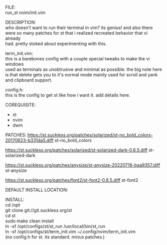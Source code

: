 FILE:  
run_st
nvim/init.vim

DESCRIPTION:  
who doesn't want to run their terminal in vim? its genius! and also there  
were so many patches for st that i realized recreated behavior that vi already  
had. pretty stoked about experimenting with this.  

term_init.vim:  
this is a barebones config with a couple special tweaks to make the vi windows  
used as terminals as unobtrusive and minimal as possible. the big note here  
is that delete gets you to it's normal mode mainly used for scroll and yank  
and clipboard support.  

config.h:  
this is the config to get st like how i want it. add details here.  

COREQUISITE:  
* st  
* nvim  
* dwm  

PATCHES:
https://st.suckless.org/patches/solarized/st-no_bold_colors-20170623-b331da5.diff
st-no_bold_colors

https://st.suckless.org/patches/solarized/st-solarized-dark-0.8.5.diff
st-solarized-dark

https://st.suckless.org/patches/anysize/st-anysize-20220718-baa9357.diff
st-anysize

https://st.suckless.org/patches/font2/st-font2-0.8.5.diff
st-font2

DEFAULT INSTALL LOCATION:  

INSTALL:  
cd /opt  
git clone git://git.suckless.org/st  
cd st  
sudo make clean install  
ln -sf /opt/configs/st/st_run /usr/local/bin/st_run  
ln -sf /opt/configs/st/term_init.vim ~/.config/nvim/term_init.vim  
(no config.h for st. its standard. minus patches.)
